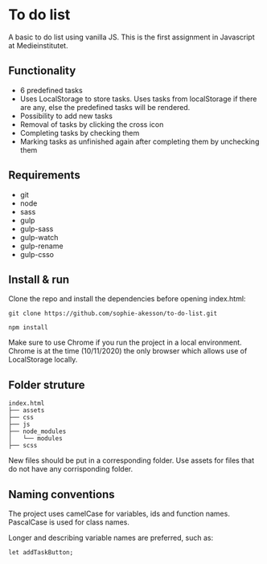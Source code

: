 # To do list

A basic to do list using vanilla JS. This is the first assignment in Javascript at Medieinstitutet. 

## Functionality

- 6 predefined tasks
- Uses LocalStorage to store tasks. Uses tasks from localStorage if there are any, else the predefined tasks will be rendered.
- Possibility to add new tasks
- Removal of tasks by clicking the cross icon
- Completing tasks by checking them
- Marking tasks as unfinished again after completing them by unchecking them

## Requirements

- git
- node
- sass
- gulp
- gulp-sass
- gulp-watch
- gulp-rename
- gulp-csso

##  Install & run

Clone the repo and install the dependencies before opening index.html:

```
git clone https://github.com/sophie-akesson/to-do-list.git
```

```
npm install
```

Make sure to use Chrome if you run the project in a local environment. Chrome is at the time (10/11/2020) the only browser which allows use of LocalStorage locally.

## Folder struture

```
index.html
├── assets
├── css
├── js
├── node_modules
│   └── modules
├── scss
```

New files should be put in a corresponding folder. Use assets for files that do not have any corrisponding folder.

## Naming conventions

The project uses camelCase for variables, ids and function names. PascalCase is used for class names.

Longer and describing variable names are preferred, such as:

```
let addTaskButton;
```